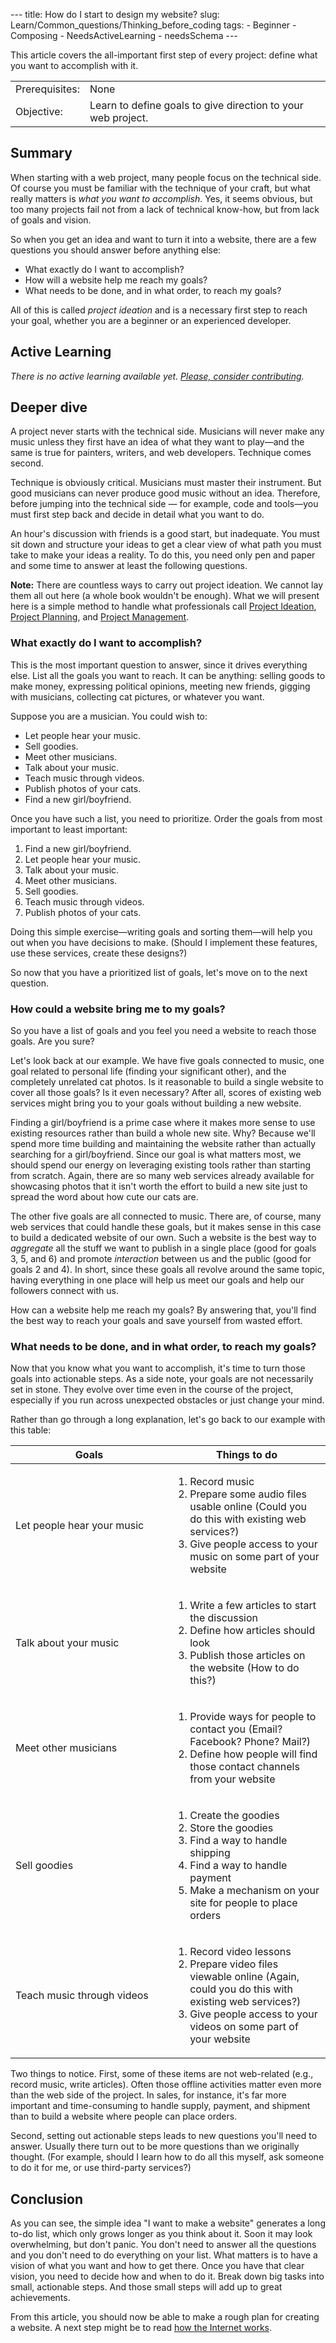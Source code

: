 --- title: How do I start to design my website? slug: Learn/Common\_questions/Thinking\_before\_coding tags: - Beginner - Composing - NeedsActiveLearning - needsSchema ---

This article covers the all-important first step of every project: define what you want to accomplish with it.

<table><tbody><tr class="odd"><td>Prerequisites:</td><td>None</td></tr><tr class="even"><td>Objective:</td><td>Learn to define goals to give direction to your web project.</td></tr></tbody></table>

Summary
-------

<span class="seoSummary">When starting with a web project, many people focus on the technical side. Of course you must be familiar with the technique of your craft, but what really matters is *what you want to accomplish*. Yes, it seems obvious, but too many projects fail not from a lack of technical know-how, but from lack of goals and vision.</span>

So when you get an idea and want to turn it into a website, there are a few questions you should answer before anything else:

-   What exactly do I want to accomplish?
-   How will a website help me reach my goals?
-   What needs to be done, and in what order, to reach my goals?

All of this is called *project ideation* and is a necessary first step to reach your goal, whether you are a beginner or an experienced developer.

Active Learning
---------------

*There is no active learning available yet. [Please, consider contributing](/en-US/docs/MDN/Contribute/Getting_started).*

Deeper dive
-----------

A project never starts with the technical side. Musicians will never make any music unless they first have an idea of what they want to play—and the same is true for painters, writers, and web developers. Technique comes second.

Technique is obviously critical. Musicians must master their instrument. But good musicians can never produce good music without an idea. Therefore, before jumping into the technical side — for example, code and tools—you must first step back and decide in detail what you want to do.

An hour's discussion with friends is a good start, but inadequate. You must sit down and structure your ideas to get a clear view of what path you must take to make your ideas a reality. To do this, you need only pen and paper and some time to answer at least the following questions.

**Note:** There are countless ways to carry out project ideation. We cannot lay them all out here (a whole book wouldn't be enough). What we will present here is a simple method to handle what professionals call [Project Ideation](https://en.wikipedia.org/wiki/Ideation_(idea_generation)), [Project Planning](https://en.wikipedia.org/wiki/Project_planning), and [Project Management](https://en.wikipedia.org/wiki/Project_management).

### What exactly do I want to accomplish?

This is the most important question to answer, since it drives everything else. List all the goals you want to reach. It can be anything: selling goods to make money, expressing political opinions, meeting new friends, gigging with musicians, collecting cat pictures, or whatever you want.

Suppose you are a musician. You could wish to:

-   Let people hear your music.
-   Sell goodies.
-   Meet other musicians.
-   Talk about your music.
-   Teach music through videos.
-   Publish photos of your cats.
-   Find a new girl/boyfriend.

Once you have such a list, you need to prioritize. Order the goals from most important to least important:

1.  Find a new girl/boyfriend.
2.  Let people hear your music.
3.  Talk about your music.
4.  Meet other musicians.
5.  Sell goodies.
6.  Teach music through videos.
7.  Publish photos of your cats.

Doing this simple exercise—writing goals and sorting them—will help you out when you have decisions to make. (Should I implement these features, use these services, create these designs?)

So now that you have a prioritized list of goals, let's move on to the next question.

### How could a website bring me to my goals?

So you have a list of goals and you feel you need a website to reach those goals. Are you sure?

Let's look back at our example. We have five goals connected to music, one goal related to personal life (finding your significant other), and the completely unrelated cat photos. Is it reasonable to build a single website to cover all those goals? Is it even necessary? After all, scores of existing web services might bring you to your goals without building a new website.

Finding a girl/boyfriend is a prime case where it makes more sense to use existing resources rather than build a whole new site. Why? Because we'll spend more time building and maintaining the website rather than actually searching for a girl/boyfriend. Since our goal is what matters most, we should spend our energy on leveraging existing tools rather than starting from scratch. Again, there are so many web services already available for showcasing photos that it isn't worth the effort to build a new site just to spread the word about how cute our cats are.

The other five goals are all connected to music. There are, of course, many web services that could handle these goals, but it makes sense in this case to build a dedicated website of our own. Such a website is the best way to *aggregate* all the stuff we want to publish in a single place (good for goals 3, 5, and 6) and promote *interaction* between us and the public (good for goals 2 and 4). In short, since these goals all revolve around the same topic, having everything in one place will help us meet our goals and help our followers connect with us.

How can a website help me reach my goals? By answering that, you'll find the best way to reach your goals and save yourself from wasted effort.

### What needs to be done, and in what order, to reach my goals?

Now that you know what you want to accomplish, it's time to turn those goals into actionable steps. As a side note, your goals are not necessarily set in stone. They evolve over time even in the course of the project, especially if you run across unexpected obstacles or just change your mind.

Rather than go through a long explanation, let's go back to our example with this table:

<table><colgroup><col style="width: 50%" /><col style="width: 50%" /></colgroup><thead><tr class="header"><th>Goals</th><th>Things to do</th></tr></thead><tbody><tr class="odd"><td>Let people hear your music</td><td><ol><li>Record music</li><li>Prepare some audio files usable online (Could you do this with existing web services?)</li><li>Give people access to your music on some part of your website</li></ol></td></tr><tr class="even"><td>Talk about your music</td><td><ol><li>Write a few articles to start the discussion</li><li>Define how articles should look</li><li>Publish those articles on the website (How to do this?)</li></ol></td></tr><tr class="odd"><td>Meet other musicians</td><td><ol><li>Provide ways for people to contact you (Email? Facebook? Phone? Mail?)</li><li>Define how people will find those contact channels from your website</li></ol></td></tr><tr class="even"><td>Sell goodies</td><td><ol><li>Create the goodies</li><li>Store the goodies</li><li>Find a way to handle shipping</li><li>Find a way to handle payment</li><li>Make a mechanism on your site for people to place orders</li></ol></td></tr><tr class="odd"><td>Teach music through videos</td><td><ol><li>Record video lessons</li><li>Prepare video files viewable online (Again, could you do this with existing web services?)</li><li>Give people access to your videos on some part of your website</li></ol></td></tr></tbody></table>

Two things to notice. First, some of these items are not web-related (e.g., record music, write articles). Often those offline activities matter even more than the web side of the project. In sales, for instance, it's far more important and time-consuming to handle supply, payment, and shipment than to build a website where people can place orders.

Second, setting out actionable steps leads to new questions you'll need to answer. Usually there turn out to be more questions than we originally thought. (For example, should I learn how to do all this myself, ask someone to do it for me, or use third-party services?)

Conclusion
----------

As you can see, the simple idea "I want to make a website" generates a long to-do list, which only grows longer as you think about it. Soon it may look overwhelming, but don't panic. You don't need to answer all the questions and you don't need to do everything on your list. What matters is to have a vision of what you want and how to get there. Once you have that clear vision, you need to decide how and when to do it. Break down big tasks into small, actionable steps. And those small steps will add up to great achievements.

From this article, you should now be able to make a rough plan for creating a website. A next step might be to read [how the Internet works](/en-US/docs/Learn/Common_questions/How_does_the_Internet_work).

